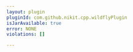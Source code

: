 ```yaml
---
layout: plugin
pluginId: com.github.nikit.cpp.wildflyPlugin
isJarAvailable: true
error: NONE
violations: []

---
```

